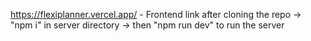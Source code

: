 https://flexiplanner.vercel.app/ - Frontend link
after cloning the repo ->
"npm i" in server directory ->
then "npm run dev" to run the server
